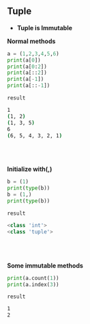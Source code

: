 ## Tuple
* **Tuple is Immutable**

**Normal methods**
```python
a = (1,2,3,4,5,6)
print(a[0])
print(a[0:2])
print(a[::2])
print(a[-1])
print(a[::-1])
```

`result`  
```bash
1
(1, 2)
(1, 3, 5)
6
(6, 5, 4, 3, 2, 1)
```
<br></br>


**Initialize with(,)**
```python
b = (1)
print(type(b))
b = (1,)
print(type(b))
```

`result`  
```python
<class 'int'>
<class 'tuple'>
```
<br></br>


**Some immutable methods**
```python
print(a.count(1))
print(a.index(3))
```

`result`  
```bash
1
2
```
<br></br>

